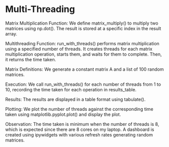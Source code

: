# Multi-Threading
Matrix Multiplication Function: We define matrix_multiply() to multiply two matrices using np.dot(). The result is stored at a specific index in the result array.

Multithreading Function: run_with_threads() performs matrix multiplication using a specified number of threads. It creates threads for each matrix multiplication operation, starts them, and waits for them to complete. Then, it returns the time taken.

Matrix Definitions: We generate a constant matrix A and a list of 100 random matrices.

Execution: We call run_with_threads() for each number of threads from 1 to 10, recording the time taken for each operation in results_table.

Results: The results are displayed in a table format using tabulate().

Plotting: We plot the number of threads against the corresponding time taken using matplotlib.pyplot.plot() and display the plot.

Observation: The time taken is minimum when the number of threads is 8, which is expected since there are 8 cores on my laptop. A dashboard is created using ipywidgets with various refresh rates generating random matrices.
